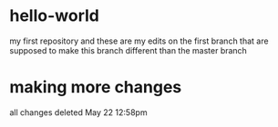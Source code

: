 # hello-world
my first repository
and these are my edits on the first branch
that are supposed to make this branch different than 
the master branch
# making more changes
all changes deleted May 22 12:58pm